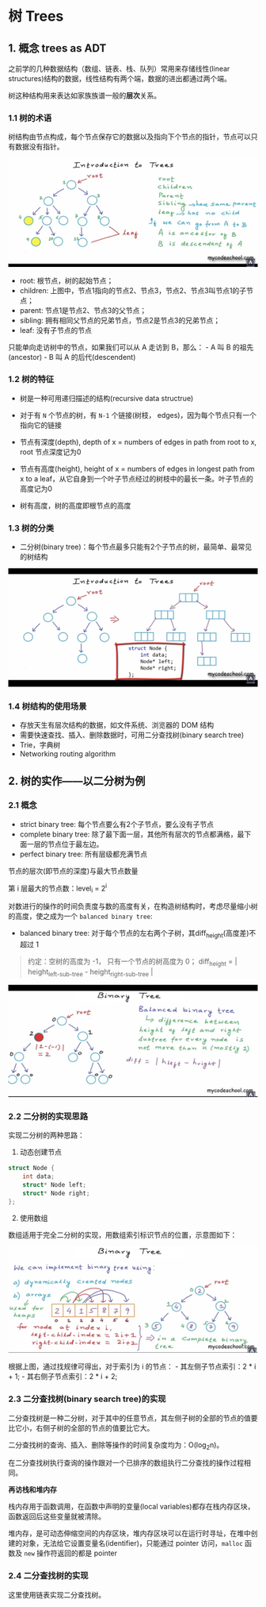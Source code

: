 # 树 Trees

## 1. 概念 trees as ADT

之前学的几种数据结构（数组、链表、栈、队列）常用来存储线性(linear structures)结构的数据，线性结构有两个端，数据的进出都通过两个端。

树这种结构用来表达如家族族谱一般的**层次**关系。

### 1.1 树的术语

树结构由节点构成，每个节点保存它的数据以及指向下个节点的指针，节点可以只有数据没有指针。

![trees-overview](./images/trees-overview.png)

- root: 根节点，树的起始节点；
- children: 上图中，节点1指向的节点2、节点3，节点2、节点3叫节点1的子节点；
- parent: 节点1是节点2、节点3的父节点；
- sibling: 拥有相同父节点的兄弟节点，节点2是节点3的兄弟节点；
- leaf: 没有子节点的节点

只能单向走访树中的节点，如果我们可以从 A 走访到 B，那么：
	- A 叫 B 的祖先(ancestor)
	- B 叫 A 的后代(descendent)

### 1.2 树的特征

- 树是一种可用递归描述的结构(recursive data structrue)

- 对于有 `N` 个节点的树，有 `N-1` 个链接(树枝， edges)，因为每个节点只有一个指向它的链接

- 节点有深度(depth), depth of x = numbers of edges in path from root to x, root 节点深度记为0

- 节点有高度(height), height of x = numbers of edges in longest path from x to a leaf，从它自身到一个叶子节点经过的树枝中的最长一条。叶子节点的高度记为0

- 树有高度，树的高度即根节点的高度

### 1.3 树的分类

- 二分树(binary tree)：每个节点最多只能有2个子节点的树，最简单、最常见的树结构

![binary-tree](./images/binary-tree.png)


### 1.4 树结构的使用场景

- 存放天生有层次结构的数据，如文件系统、浏览器的 DOM 结构
- 需要快速查找、插入、删除数据时，可用二分查找树(binary search tree)
- Trie，字典树
- Networking routing algorithm

## 2. 树的实作——以二分树为例

### 2.1 概念

- strict binary tree: 每个节点要么有2个子节点，要么没有子节点
- complete binary tree: 除了最下面一层，其他所有层次的节点都满格，最下面一层的节点位于最左边。
- perfect binary tree: 所有层级都充满节点

节点的层次(即节点的深度)与最大节点数量

第 i 层最大的节点数：level<sub>i</sub> = 2<sup>i</sup>

对数进行的操作的时间负责度与数的高度有关，在构造树结构时，考虑尽量缩小树的高度，使之成为一个 `balanced binary tree`:

- balanced binary tree: 对于每个节点的左右两个子树，其diff<sub>height</sub>(高度差)不超过 1

> 约定：空树的高度为 -1， 只有一个节点的树高度为 0；
> diff<sub>height</sub> = | height<sub>left-sub-tree</sub> - height<sub>right-sub-tree</sub> |

![diff-height](./images/diff-height.png)

### 2.2 二分树的实现思路

实现二分树的两种思路：

1. 动态创建节点

```c
struct Node {
	int data;
	struct* Node left;
	struct* Node right;
};

```

2. 使用数组

数组适用于完全二分树的实现，用数组索引标识节点的位置，示意图如下：

![tree-index](./images/tree-index.png)

根据上图，通过找规律可得出，对于索引为 i 的节点：
	- 其左侧子节点索引：2 * i + 1;
	- 其右侧子节点索引：2 * i + 2;

### 2.3 二分查找树(binary search tree)的实现

二分查找树是一种二分树，对于其中的任意节点，其左侧子树的全部的节点的值要比它小，右侧子树的全部的节点的值要比它大。

二分查找树的查询、插入、删除等操作的时间复杂度均为：O(log<sub>2</sub>n)。

在二分查找树执行查询的操作跟对一个已排序的数组执行二分查找的操作过程相同。


**再访栈和堆内存**

栈内存用于函数调用，在函数中声明的变量(local variables)都存在栈内存区块，函数返回后这些变量就被清除。

堆内存，是可动态伸缩空间的内存区块，堆内存区块可以在运行时寻址，在堆中创建的对象，无法给它设置变量名(identifier)，只能通过 pointer 访问，`malloc` 函数及 `new` 操作符返回的都是 pointer

### 2.4 二分查找树的实现

这里使用链表实现二分查找树。






